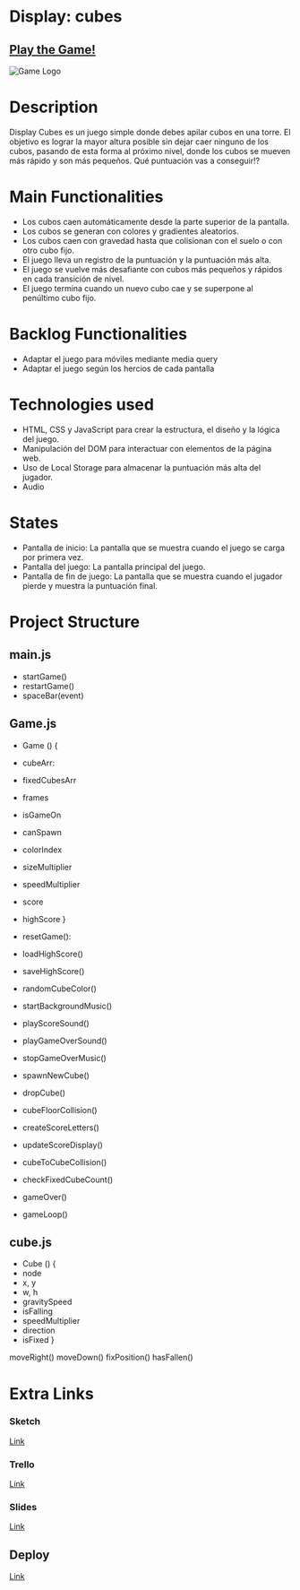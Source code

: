 # Display: cubes

## [Play the Game!](https://github.com/Naol75/display-cubes)

![Game Logo](../images/favicon.jpg)


# Description

Display Cubes es un juego simple donde debes apilar cubos en una torre. El objetivo es lograr la mayor altura posible sin dejar caer ninguno de los cubos, pasando de esta forma al próximo nivel, donde los cubos se mueven más rápido y son más pequeños. Qué puntuación vas a conseguir!?


# Main Functionalities

- Los cubos caen automáticamente desde la parte superior de la pantalla.
- Los cubos se generan con colores y gradientes aleatorios.
- Los cubos caen con gravedad hasta que colisionan con el suelo o con otro cubo fijo.
- El juego lleva un registro de la puntuación y la puntuación más alta.
- El juego se vuelve más desafiante con cubos más pequeños y rápidos en cada transición de nivel.
- El juego termina cuando un nuevo cubo cae y se superpone al penúltimo cubo fijo.

# Backlog Functionalities

- Adaptar el juego para móviles mediante media query
- Adaptar el juego según los hercios de cada pantalla


# Technologies used

- HTML, CSS y JavaScript para crear la estructura, el diseño y la lógica del juego.
- Manipulación del DOM para interactuar con elementos de la página web.
- Uso de Local Storage para almacenar la puntuación más alta del jugador.
- Audio

# States

- Pantalla de inicio: La pantalla que se muestra cuando el juego se carga por primera vez.
- Pantalla del juego: La pantalla principal del juego.
- Pantalla de fin de juego: La pantalla que se muestra cuando el jugador pierde y muestra la puntuación final.

# Project Structure


## main.js

- startGame()
- restartGame()
- spaceBar(event)

## Game.js

- Game () {
- cubeArr:
- fixedCubesArr
- frames
- isGameOn
- canSpawn
- colorIndex
- sizeMultiplier
- speedMultiplier
- score
- highScore
}

- resetGame():
- loadHighScore()
- saveHighScore()
- randomCubeColor()
- startBackgroundMusic()
- playScoreSound()
- playGameOverSound()
- stopGameOverMusic()
- spawnNewCube()
- dropCube()
- cubeFloorCollision()
- createScoreLetters()
- updateScoreDisplay()
- cubeToCubeCollision()
- checkFixedCubeCount()
- gameOver()
- gameLoop()

## cube.js 

- Cube () {
- node
- x, y
- w, h
- gravitySpeed
- isFalling
- speedMultiplier
- direction
- isFixed
}

moveRight()
moveDown()
fixPosition()
hasFallen()


# Extra Links 

### Sketch
[Link](https://excalidraw.com/#room=836a1be90b1fc7c44319,C_Ogq6vSYJX0oYQYuWc9Ng)

### Trello
[Link](https://trello.com/b/yTK93IU8/display-cubes)

### Slides
[Link](www.your-slides-url-here.com)

## Deploy
[Link](https://github.com/Naol75/display-cubes)